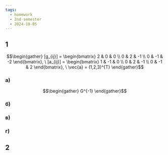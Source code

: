 ```yaml
---
tags:
  - homework
  - 2nd-semester
  - 2024-10-05
---
```

## 1

$$\begin{gather}
[g_{ij}] = \begin{bmatrix}
2 & 0 & 0 \\
0 & 2 & -1 \\
0 & -1 & -2
\end{bmatrix}, \ [a_{ij}] = \begin{bmatrix}
1 & -1 & 0 \\
0 & 2 & -1 \\
0 & -1 & 2
\end{bmatrix}, \ \vec{a} = (1,2,3)^{T}
\end{gather}$$

### а)

$$\begin{gather}
G^{-1}
\end{gather}$$

### б)



### в)



### г)



## 2
